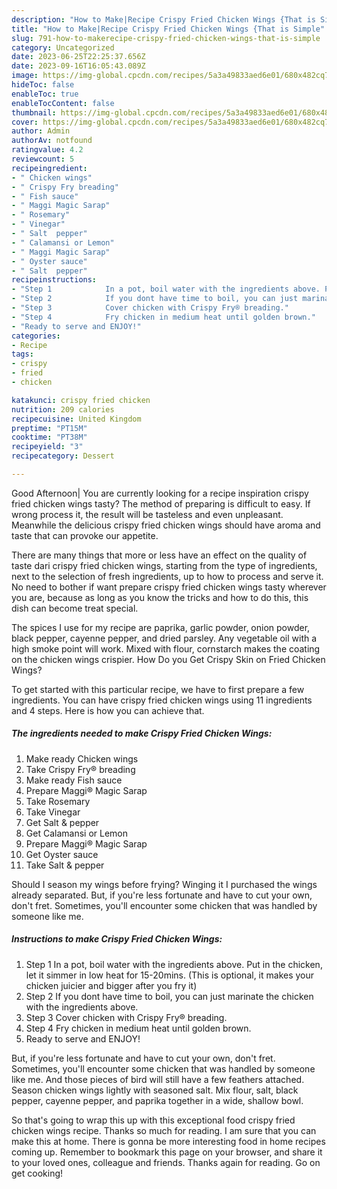 ```yaml
---
description: "How to Make|Recipe Crispy Fried Chicken Wings {That is Simple"
title: "How to Make|Recipe Crispy Fried Chicken Wings {That is Simple"
slug: 791-how-to-makerecipe-crispy-fried-chicken-wings-that-is-simple
category: Uncategorized
date: 2023-06-25T22:25:37.656Z
date: 2023-09-16T16:05:43.089Z
image: https://img-global.cpcdn.com/recipes/5a3a49833aed6e01/680x482cq70/crispy-fried-chicken-wings-recipe-main-photo.jpg
hideToc: false
enableToc: true
enableTocContent: false
thumbnail: https://img-global.cpcdn.com/recipes/5a3a49833aed6e01/680x482cq70/crispy-fried-chicken-wings-recipe-main-photo.jpg
cover: https://img-global.cpcdn.com/recipes/5a3a49833aed6e01/680x482cq70/crispy-fried-chicken-wings-recipe-main-photo.jpg
author: Admin
authorAv: notfound
ratingvalue: 4.2
reviewcount: 5
recipeingredient:
- " Chicken wings"
- " Crispy Fry breading"
- " Fish sauce"
- " Maggi Magic Sarap"
- " Rosemary"
- " Vinegar"
- " Salt  pepper"
- " Calamansi or Lemon"
- " Maggi Magic Sarap"
- " Oyster sauce"
- " Salt  pepper"
recipeinstructions:
- "Step 1            In a pot, boil water with the ingredients above. Put in the chicken, let it simmer in low heat for 15-20mins. (This is optional, it makes your chicken juicier and bigger after you fry it)"
- "Step 2            If you dont have time to boil, you can just marinate the chicken with the ingredients above."
- "Step 3            Cover chicken with Crispy Fry®️ breading."
- "Step 4            Fry chicken in medium heat until golden brown."
- "Ready to serve and ENJOY!"
categories:
- Recipe
tags:
- crispy
- fried
- chicken

katakunci: crispy fried chicken 
nutrition: 209 calories
recipecuisine: United Kingdom
preptime: "PT15M"
cooktime: "PT38M"
recipeyield: "3"
recipecategory: Dessert

---
```



Good Afternoon| You are currently looking for a recipe inspiration crispy fried chicken wings tasty? The method of preparing is difficult to easy. If wrong process it, the result will be tasteless and even unpleasant. Meanwhile the delicious crispy fried chicken wings should have aroma and taste that can provoke our appetite.






There are many things that more or less have an effect on the quality of taste dari crispy fried chicken wings, starting from the type of ingredients, next to the selection of fresh ingredients, up to how to process and serve it. No need to bother if want prepare crispy fried chicken wings tasty wherever you are, because as long as you know the tricks and how to do this, this dish can become treat special.


The spices I use for my recipe are paprika, garlic powder, onion powder, black pepper, cayenne pepper, and dried parsley. Any vegetable oil with a high smoke point will work. Mixed with flour, cornstarch makes the coating on the chicken wings crispier. How Do you Get Crispy Skin on Fried Chicken Wings?


To get started with this particular recipe, we have to first prepare a few ingredients. You can have crispy fried chicken wings using 11 ingredients and 4 steps. Here is how you can achieve that.

<!--inarticleads1-->

##### The ingredients needed to make Crispy Fried Chicken Wings:

1. Make ready  Chicken wings
1. Take  Crispy Fry®️ breading
1. Make ready  Fish sauce
1. Prepare  Maggi®️ Magic Sarap
1. Take  Rosemary
1. Take  Vinegar
1. Get  Salt &amp; pepper
1. Get  Calamansi or Lemon
1. Prepare  Maggi®️ Magic Sarap
1. Get  Oyster sauce
1. Take  Salt &amp; pepper


Should I season my wings before frying? Winging it I purchased the wings already separated. But, if you&#39;re less fortunate and have to cut your own, don&#39;t fret. Sometimes, you&#39;ll encounter some chicken that was handled by someone like me. 

<!--inarticleads2-->

##### Instructions to make Crispy Fried Chicken Wings:

1. Step 1            In a pot, boil water with the ingredients above. Put in the chicken, let it simmer in low heat for 15-20mins. (This is optional, it makes your chicken juicier and bigger after you fry it)
1. Step 2            If you dont have time to boil, you can just marinate the chicken with the ingredients above.
1. Step 3            Cover chicken with Crispy Fry®️ breading.
1. Step 4            Fry chicken in medium heat until golden brown.
1. Ready to serve and ENJOY!

But, if you&#39;re less fortunate and have to cut your own, don&#39;t fret. Sometimes, you&#39;ll encounter some chicken that was handled by someone like me. And those pieces of bird will still have a few feathers attached. Season chicken wings lightly with seasoned salt. Mix flour, salt, black pepper, cayenne pepper, and paprika together in a wide, shallow bowl. 

So that's going to wrap this up with this exceptional food crispy fried chicken wings recipe. Thanks so much for reading. I am sure that you can make this at home. There is gonna be more interesting food in home recipes coming up. Remember to bookmark this page on your browser, and share it to your loved ones, colleague and friends. Thanks again for reading. Go on get cooking!
